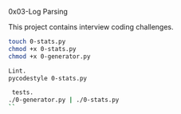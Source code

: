 0x03-Log Parsing

This project contains interview coding challenges.

```bash
touch 0-stats.py
chmod +x 0-stats.py
chmod +x 0-generator.py

Lint.
pycodestyle 0-stats.py

 tests.
./0-generator.py | ./0-stats.py 
``
